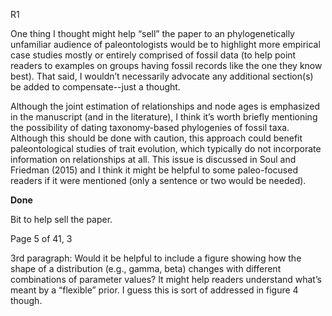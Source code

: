 R1

One thing I thought might help “sell” the paper to an phylogenetically unfamiliar audience of paleontologists would be to highlight more empirical case studies mostly or entirely comprised of fossil data (to help point readers to examples on groups having fossil records like the one they know best). That said, I wouldn’t necessarily advocate any additional section(s) be added to compensate--just a thought.

Although the joint estimation of relationships and node ages is emphasized in the manuscript (and in the literature), I think it’s worth briefly mentioning the possibility of dating taxonomy-based phylogenies of fossil taxa. Although this should be done with caution, this approach could benefit paleontological studies of trait evolution, which typically do not incorporate information on relationships at all. This issue is discussed in Soul and Friedman (2015) and I think it might be helpful to some paleo-focused readers if it were mentioned (only a sentence or two would be needed). 

**Done**

Bit to help sell the paper.

Page 5 of 41, 3

3rd paragraph: Would it be helpful to include a figure showing how the shape of a distribution (e.g., gamma, beta) changes with different combinations of parameter values? It might help readers understand what’s meant by a “flexible” prior. I guess this is sort of addressed in figure 4 though.
